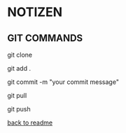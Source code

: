 # NOTIZEN

## GIT COMMANDS

git clone

git add .

git commit -m "your commit message"

git pull

git push

[back to readme](javascript:window.history.back())
